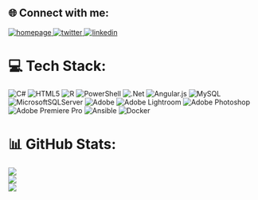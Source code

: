 ## 🌐 Connect with me:
<a href="https://me.starzmann.net" target="_blank">
  <img src=https://img.shields.io/badge/homepage-3d3d3d.svg?&style=for-the-badge&logoColor=white alt=homepage />
</a>
<a href="https://x.com/Nstarzmann" target="_blank">
  <img src=https://img.shields.io/badge/twitter-00acee.svg?&style=for-the-badge&logo=twitter&logoColor=white alt=twitter />
</a>
<a href="https://www.linkedin.com/in/nick-starzmann-a437b42a4/" target="_blank">
  <img src=https://img.shields.io/badge/linkedin-1E77B5.svg?&style=for-the-badge&logo=linkedin&logoColor=white alt=linkedin />
</a>


# 💻 Tech Stack:
![C#](https://img.shields.io/badge/c%23-%23239120.svg?style=for-the-badge&logo=csharp&logoColor=white) ![HTML5](https://img.shields.io/badge/html5-%23E34F26.svg?style=for-the-badge&logo=html5&logoColor=white) ![R](https://img.shields.io/badge/r-%23276DC3.svg?style=for-the-badge&logo=r&logoColor=white) ![PowerShell](https://img.shields.io/badge/PowerShell-%235391FE.svg?style=for-the-badge&logo=powershell&logoColor=white) ![.Net](https://img.shields.io/badge/.NET-5C2D91?style=for-the-badge&logo=.net&logoColor=white) ![Angular.js](https://img.shields.io/badge/angular.js-%23E23237.svg?style=for-the-badge&logo=angularjs&logoColor=white) ![MySQL](https://img.shields.io/badge/mysql-4479A1.svg?style=for-the-badge&logo=mysql&logoColor=white) ![MicrosoftSQLServer](https://img.shields.io/badge/Microsoft%20SQL%20Server-CC2927?style=for-the-badge&logo=microsoft%20sql%20server&logoColor=white) ![Adobe](https://img.shields.io/badge/adobe-%23FF0000.svg?style=for-the-badge&logo=adobe&logoColor=white) ![Adobe Lightroom](https://img.shields.io/badge/Adobe%20Lightroom-31A8FF.svg?style=for-the-badge&logo=Adobe%20Lightroom&logoColor=white) ![Adobe Photoshop](https://img.shields.io/badge/adobe%20photoshop-%2331A8FF.svg?style=for-the-badge&logo=adobe%20photoshop&logoColor=white) ![Adobe Premiere Pro](https://img.shields.io/badge/Adobe%20Premiere%20Pro-9999FF.svg?style=for-the-badge&logo=Adobe%20Premiere%20Pro&logoColor=white) ![Ansible](https://img.shields.io/badge/ansible-%231A1918.svg?style=for-the-badge&logo=ansible&logoColor=white) ![Docker](https://img.shields.io/badge/docker-%230db7ed.svg?style=for-the-badge&logo=docker&logoColor=white)
# 📊 GitHub Stats:
![](https://github-readme-stats.vercel.app/api?username=LittleRossi&theme=dark&hide_border=false&include_all_commits=true&count_private=false)<br/>
![](https://github-readme-streak-stats.herokuapp.com/?user=LittleRossi&theme=dark&hide_border=false)<br/>
![](https://github-readme-stats.vercel.app/api/top-langs/?username=LittleRossi&theme=dark&hide_border=false&include_all_commits=true&count_private=false&layout=compact)
